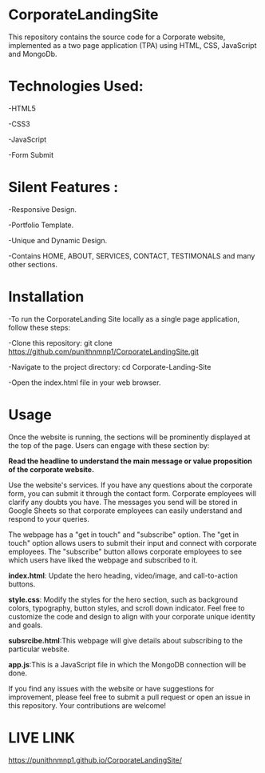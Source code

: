 


# CorporateLandingSite

This repository contains the source code for a Corporate website, implemented as a two page application (TPA) using HTML, CSS, JavaScript and MongoDb.

# Technologies Used:
-HTML5  

-CSS3

-JavaScript 

-Form Submit


# Silent Features :
-Responsive Design.

-Portfolio Template.

-Unique and Dynamic Design.

-Contains HOME, ABOUT, SERVICES, CONTACT, TESTIMONALS and many other sections.

# Installation
-To run the CorporateLanding Site locally as a single page application, follow these steps:

-Clone this repository: git clone https://github.com/punithnmnp1/CorporateLandingSite.git

-Navigate to the project directory: cd Corporate-Landing-Site

-Open the index.html file in your web browser.

# Usage
Once the website is running, the sections will be prominently displayed at the top of the page. Users can engage with these section by:

**Read the headline to understand the main message or value proposition of the corporate website.**

Use the website's services. If you have any questions about the corporate form, you can submit it through the contact form. Corporate employees will clarify any doubts you have. The messages you send will be stored in Google Sheets so that corporate employees can easily understand and respond to your queries.

The webpage has a "get in touch" and "subscribe" option. The "get in touch" option allows users to submit their input and connect with corporate employees. The "subscribe" button allows corporate employees to see which users have liked the webpage and subscribed to it.

**index.html**: Update the hero heading, video/image, and call-to-action buttons.

**style.css**: Modify the styles for the hero section, such as background colors, typography, button styles, and scroll down indicator. Feel free to customize the code and design to align with your corporate unique identity and goals.

**subsrcibe.html**:This webpage will give details about subscribing to the particular website. 

**app.js**:This is a JavaScript file in which the MongoDB connection will be done.

If you find any issues with the website or have suggestions for improvement, please feel free to submit a pull request or open an issue in this repository. Your contributions are welcome!

# LIVE LINK
https://punithnmnp1.github.io/CorporateLandingSite/
